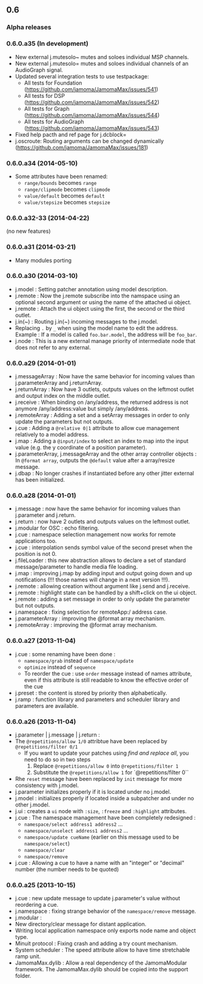 ## 0.6

### Alpha releases

### 0.6.0.a35 (In development)

- New external j.mutesolo~ mutes and soloes individual MSP channels.
- New external j.mutesolo= mutes and soloes individual channels of an AudioGraph signal.
- Updated several integration tests to use testpackage:
    - All tests for Foundation (https://github.com/jamoma/JamomaMax/issues/541)
    - All tests for DSP (https://github.com/jamoma/JamomaMax/issues/542)
    - All tests for Graph (https://github.com/jamoma/JamomaMax/issues/544)
    - All tests for AudioGraph (https://github.com/jamoma/JamomaMax/issues/543)
- Fixed help pacth and ref page for j.dcblock=
- j.oscroute: Routing arguments can be changed dynamically (https://github.com/jamoma/JamomaMax/issues/181)


### 0.6.0.a34 (2014-05-10)

- Some attributes have been renamed:
    - `range/bounds` becomes `range`
    - `range/clipmode` becomes `clipmode`
    - `value/default` becomes `default`
    - `value/stepsize` becomes `stepsize`



### 0.6.0.a32-33 (2014-04-22)

(no new features)



### 0.6.0.a31 (2014-03-21)

- Many modules porting



### 0.6.0.a30 (2014-03-10)

- j.model : Setting patcher annotation using model description.
- j.remote : Now the j.remote subscribe into the namspace using an optional second argument or using the name of the attached ui object.
- j.remote : Attach the ui object using the first, the second or the third outlet.
- j.in(~) : Routing j.in(~) incoming messages to the j.model.
- Replacing `.` by `_` when using the model name to edit the address. Example : If a model is called `foo.bar.model`, the address will be `foo_bar`.
- j.node : This is a new external manage priority of intermediate node that does not refer to any external.



### 0.6.0.a29 (2014-01-01)

- j.messageArray : Now have the same behavior for incoming values than j.parameterArray and j.returnArray.
- j.returnArray : Now have 3 outlets, outputs values on the leftmost outlet and output index on the middle outlet.
- j.receive : When binding on /any/address, the returned address is not anymore /any/address:value but simply /any/address.
- j.remoteArray : Adding a set and a setArray messages in order to only update the parameters but not outputs.
- j.cue : Adding a `@relative 0|1` attribute to allow cue management relatively to a model address.
- j.map : Adding a `@input/index` to select an index to map into the input value (e.g. the y coordinate of a position parameter).
- j.parameterArray, j.messageArray and the other array controller objects : In `@format array`, outputs the `@default` value after a array/resize message.
- j.dbap : No longer crashes if instantiated before any other jitter external has been initialized.



### 0.6.0.a28 (2014-01-01)

- j.message : now have the same behavior for incoming values than j.parameter and j.return.
- j.return : now have 2 outlets and outputs values on the leftmost outlet.
- j.modular for OSC : echo filtering.
- j.cue : namespace selection management now works for remote applications too.
- j.cue : interpolation sends symbol value of the second preset when the position is not 0.
- j.fileLoader : this new abstraction allows to declare a set of standard message/parameter to handle media file loading.
- j.map : improving j.map by adding input and output going down and up notifications (!!! those names will change in a next version !!!).
- j.remote : allowing creation without argument like j.send and j.receive.
- j.remote : highlight state can be handled by a shift+click on the ui object.
- j.remote : adding a set message in order to only update the parameter but not outputs.
- j.namespace : fixing selection for remoteApp:/ address case.
- j.parameterArray : improving the @format array mechanism.
- j.remoteArray : improving the @format array mechanism.



### 0.6.0.a27 (2013-11-04)

- j.cue : some renaming have been done :
    - `namespace/grab` instead of `namespace/update`
    - `optimize` instead of `sequence`
    - To reorder the cue : use `order` message instead of names attribute, even if this attribute is still readable to know the effective order of the cue
- j.preset : the content is stored by priority then alphabetically.
- j.ramp : function library and parameters and scheduler library and parameters are available.



### 0.6.0.a26 (2013-11-04)

- j.parameter | j.message | j.return :
- The `@repetitions/allow 1/0` attribtue have been replaced by `@repetitions/filter 0/1`
    - If you want to update your patches using _find and replace all_, you need to do so in two steps
        1. Replace `@repetitions/allow 0` into ``@repetitions/filter 1``
        2. Substitute the `@repetitions/allow 1` for `@repetitions/filter 0``
- Rhe `reset` message have been replaced by `init` message for more consistency with j.model.
- j.parameter initializes properly if it is located under no j.model.
- j.model : initializes properly if located inside a subpatcher and under no other j.model.
- j.ui : creates a `ui` node with `:size`, `:freeze` and `:highlight` attributes.
- j.cue : The namespace management have been completely redesigned :
    - `namespace/select address1 address2` …
    - `namespace/unselect address1 address2` …
    - `namespace/update cueName` (earlier on this message used to be `namespace/select`)
    - `namespace/clear`
    - `namespace/remove`
- j.cue : Allowing a cue to have a name with an "integer" or "decimal" number (the number needs to be quoted)



### 0.6.0.a25 (2013-10-15)

- j.cue : new update message to update j.parameter's value without reordering a cue.
- j.namespace : fixing strange behavior of the `namespace/remove` message.
- j.modular :
- New directory/clear message for distant application.
- Writing local application namespace only exports node name and object type.
- Minuit protocol : Fixing crash and adding a try count mechanism.
- System scheduler : The speed attribute allow to have time stretchable ramp unit.
- JamomaMax.dylib : Allow a real dependency of the JamomaModular framework. The JamomaMax.dylib should be copied into the support folder.
